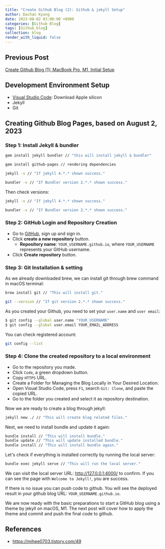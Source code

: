 ```yaml
---
title: "Create Github Blog (2): Github & jekyll Setup"
author: Dachan Kyong
date: 2023-08-02 03:00:00 +0900
categories: [Github Blog]
tags: [Github_blog]
collection: blog
render_with_liquid: false
---
```


## **Previous Post**
[Create Github Blog (1): MacBook Pro, M1, Initial Setup](http://127.0.0.1:4000/posts/creating-blog-1/)

## **Development Environment Setup**
- [Visual Studio Code](https://code.visualstudio.com/download): Download Apple silicon
- Jekyll
- Git


## **Creating Github Blog Pages**, based on August 2, 2023

### **Step 1**: Install Jekyll & bundler

```bash
gem install jekyll bundler // "this will install jekyll & bundler"

gem install github-pages // rendering dependencies

jekyll -v // "If jekyll 4.*.* shown success."

bundler -v // "If Bundler version 2.*.* shown success."
```

Then check versions:
```bash
jekyll -v // "If jekyll 4.*.* shown success."

bundler -v // "If Bundler version 2.*.* shown success."
```

### **Step 2**: GitHub Login and Repository Creation
- Go to [GitHub](https://github.com/), sign up and sign in. 
- Click **create a new repository** button.
    + **Repository name**: `YOUR_USERNAME.github.io`, where `YOUR_USERNAME` represents your GitHub username.
- Click **Create repository** button.

### **Step 3**: Git Installation & setting
As we already downloaded brew, we can install git through brew command in macOS terminal:
```bash
brew install git // "This will install git."

git --version // "If git version 2.*.* shown success."
```

As you created your Github, you need to set your `user.name` and `user email`:
```bash
$ git config --global user.name "YOUR_USERNAME"
$ git config --global user.email YOUR_EMAIL_ADDRESS
```
You can check registered account:
```bash
git config --list
```


### **Step 4**: Clone the created repository to a local environment
- Go to the repository you made.
- Click `Code`, a green dropdown button.
- Copy `HTTPS` URL.
- Create a Folder for Managing the Blog Locally in Your Desired Location.
- Open Visual Studio Code, press `F1`, search `Git: Clone`, and paste the copied URL.
- Go to the folder you created and select it as repository destination.

Now we are ready to create a blog through jekyll:
```bash
jekyll new ./ // "This will create blog related files."
```
Next, we need to install bundle and update it again:
```bash
bundle install // "This will install bundle."
bundle update // "This will update installed bundle."
bundle install // "This will install bundle again."
```
Let's check if everything is installed correctly by running the local server:
```bash
bundle exec jekyll serve // "This will run the local server."
```
We can visit the local server URL: <http://127.0.0.1:4000/> to confirm. If you can see the page with `Welcome to Jekyll!`, you are success.

If there is no issue you can push code to github. You will see the deployed result in your github blog URL: `YOUR_USERNAME.github.io`.

We are now ready with the basic preparations to start a GitHub blog using a theme by jekyll on macOS, M1. The next post will cover how to apply the theme and commit and push the final code to github.

## References
- <https://mihee0703.tistory.com/49>